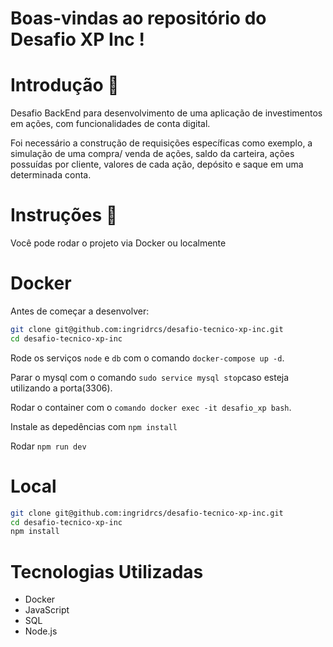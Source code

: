 # Boas-vindas ao repositório do Desafio XP Inc !

# Introdução :iphone:

Desafio BackEnd para desenvolvimento de uma aplicação de investimentos em ações, com funcionalidades de conta digital.

Foi necessário a construção de requisições específicas como exemplo, a simulação de uma compra/ venda de ações, saldo da carteira, ações possuídas por cliente, valores de cada ação, depósito e saque em uma determinada conta.

# Instruções 📕

Você pode rodar o projeto via Docker ou localmente

# Docker

Antes de começar a desenvolver:

```bash
git clone git@github.com:ingridrcs/desafio-tecnico-xp-inc.git
cd desafio-tecnico-xp-inc
```

Rode os serviços `node` e `db` com o comando `docker-compose up -d`.

Parar o mysql com o comando `sudo service mysql stop`caso esteja utilizando a porta(3306).

Rodar o container com o `comando docker exec -it desafio_xp bash`.

Instale as depedências com `npm install`

Rodar `npm run dev`

# Local

```bash
git clone git@github.com:ingridrcs/desafio-tecnico-xp-inc.git
cd desafio-tecnico-xp-inc
npm install
```
# Tecnologias Utilizadas

- Docker
- JavaScript
- SQL
- Node.js

